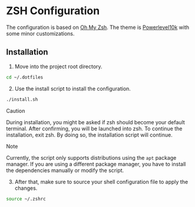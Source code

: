 # ZSH Configuration

The configuration is based on [Oh My Zsh](https://ohmyz.sh/). The theme is [Powerlevel10k](https://github.com/romkatv/powerlevel10k) with some minor customizations.

## Installation

1. Move into the project root directory.

```bash
cd ~/.dotfiles
```

2. Use the install script to install the configuration.

```bash
./install.sh
```

> [!CAUTION]
> During installation, you might be asked if zsh should become your default terminal. After confirming, you will be launched into zsh. To continue the installation, exit zsh. By doing so, the installation script will continue.

> [!NOTE]
> Currently, the script only supports distributions using the `apt` package manager. If you are using a different package manager, you have to install the dependencies manually or modify the script.

3. After that, make sure to source your shell configuration file to apply the changes.

```bash
source ~/.zshrc
```

